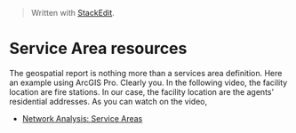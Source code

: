 


> Written with [StackEdit](https://stackedit.io/).

# Service Area resources
The geospatial report is nothing more than a services area definition. Here an example using ArcGIS Pro. Clearly you. In the following video, the facility location are fire stations. In our case, the facility location are the agents' residential addresses. As you can watch on the video, 
- [Network Analysis: Service Areas](https://www.youtube.com/watch?v=THHy1jHqwcs)
<!--stackedit_data:
eyJoaXN0b3J5IjpbLTYwNzE2NjkyMF19
-->